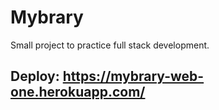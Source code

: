 # Mybrary

Small project to practice full stack development.

## Deploy: https://mybrary-web-one.herokuapp.com/

